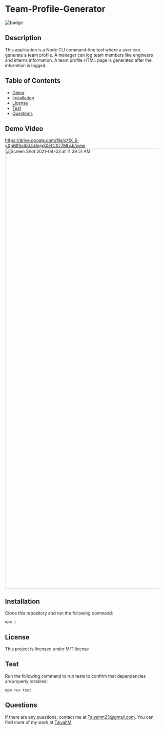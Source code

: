 # Team-Profile-Generator
  ![badge](https://img.shields.io/badge/license-MIT-blue.svg)

  ## Description

  This application is a Node CLI command-line tool where a user can generate a team profile. A manager can log team members like engineers and interns information. A team profile HTML page is generated after the informtion is logged.

  ## Table of Contents

  * [Demo](#Demonstration)
  * [Installation](#Installation)
  * [License](#License)
  * [Test](#Test)
  * [Questions](#question) 


  ## Demo Video
  https://drive.google.com/file/d/1X_6-yXpMfSx65L5Uqjg30EtCXz7MtvJi/view
  <img width="1440" alt="Screen Shot 2021-04-03 at 11 39 51 AM" src="https://user-images.githubusercontent.com/72588525/113483424-513b7b00-9471-11eb-81d7-af158fa2607d.png">


  ## Installation 
  Clone this repository and run the following command:
  
  ```
  npm i
  ```

  ## License 

  This project is licensed under MIT license

  ## Test
  Run the following command to run tests to confirm that dependencies areproperly installed:
  
  ```
  npm run test
  ```
  ## Questions

  If there are any questions, contact me at Taiyahm23@gmail.com. You can find more of my work at [TaiyahM](https://github.com/TaiyahM/).
  
